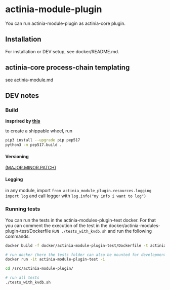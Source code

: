 # actinia-module-plugin

You can run actinia-module-plugin as actinia-core plugin.

## Installation
For installation or DEV setup, see docker/README.md.

## actinia-core process-chain templating
see actinia-module.md

## DEV notes

### Build

__insprired by [this](https://hynek.me/articles/sharing-your-labor-of-love-pypi-quick-and-dirty/)__

to create a shippable wheel, run
```bash
pip3 install --upgrade pip pep517
python3 -m pep517.build .
```

#### Versioning

[(MAJOR.MINOR.PATCH)](https://semver.org/)

#### Logging
in any module, import `from actinia_module_plugin.resources.logging import log` and call logger with `log.info("my info i want to log")`


### Running tests
You can run the tests in the actinia-modules-plugin-test docker. For that you can comment the execution of the test in the docker/actinia-modules-plugin-test/Dockerfile `RUN ./tests_with_kvdb.sh` and run the following commands:
```bash
docker build -f docker/actinia-module-plugin-test/Dockerfile -t actinia-module-plugin-test .

# run docker (here the tests folder can also be mounted for development of further tests)
docker run -it actinia-module-plugin-test -i

cd /src/actinia-module-plugin/

# run all tests
./tests_with_kvdb.sh
```
